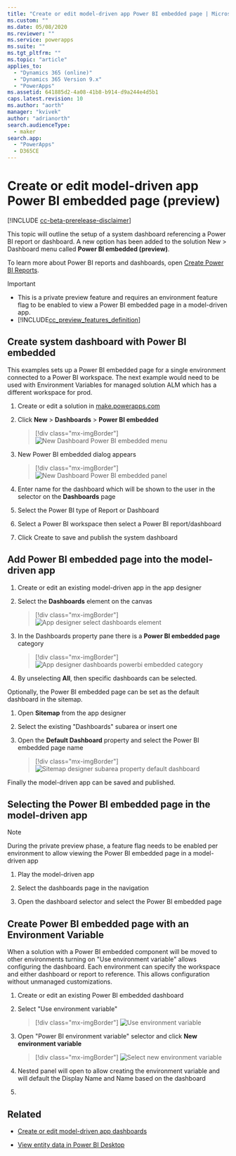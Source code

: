 ```yaml
---
title: "Create or edit model-driven app Power BI embedded page | MicrosoftDocs"
ms.custom: ""
ms.date: 05/08/2020
ms.reviewer: ""
ms.service: powerapps
ms.suite: ""
ms.tgt_pltfrm: ""
ms.topic: "article"
applies_to: 
  - "Dynamics 365 (online)"
  - "Dynamics 365 Version 9.x"
  - "PowerApps"
ms.assetid: 641885d2-4a08-41b8-b914-d9a244e4d5b1
caps.latest.revision: 10
ms.author: "aorth"
manager: "kvivek"
author: "adrianorth"
search.audienceType: 
  - maker
search.app: 
  - "PowerApps"
  - D365CE
---
```

# Create or edit model-driven app Power BI embedded page (preview)

[!INCLUDE [cc-beta-prerelease-disclaimer](../../includes/cc-beta-prerelease-disclaimer.md)]

This topic will outline the setup of a system dashboard referencing a Power BI report or dashboard.  A new option has been added to the solution New > Dashboard menu called **Power BI embedded (preview)**.

To learn more about Power BI reports and dashboards, open <a href="https://docs.microsoft.com/power-bi/create-reports/">Create Power BI Reports</a>. 

> [!IMPORTANT]
> - This is a private preview feature and requires an environment feature flag to be enabled to view a Power BI embedded page in a model-driven app.
> - [!INCLUDE[cc_preview_features_definition](../../includes/cc-preview-features-definition.md)]


## Create system dashboard with Power BI embedded

This examples sets up a Power BI embedded page for a single environment connected to a Power BI workspace.  The next example would need to be used with Environment Variables for managed solution ALM which has a different workspace for prod.

1. Create or edit a solution in <a href="https://make.powerapps.com">make.powerapps.com</a>

1. Click **New** > **Dashboards** > **Power BI embedded**

    > [!div class="mx-imgBorder"] 
    > ![New Dashboard Power BI embedded menu](media/create-edit-powerbi-embedded-page/new-dashboard-powerbi-embedded-preview.png "New Dashboard Power BI embedded menu")


1. New Power BI embedded dialog appears

    > [!div class="mx-imgBorder"] 
    > ![New Dashboard Power BI embedded panel](media/create-edit-powerbi-embedded-page/new-dashboard-powerbi-embedded-panel.png "New Dashboard Power BI embedded panel")

1. Enter name for the dashboard which will be shown to the user in the selector on the **Dashboards** page

1. Select the Power BI type of Report or Dashboard

1. Select a Power BI workspace then select a Power BI report/dashboard

1. Click Create to save and publish the system dashboard

## Add Power BI embedded page into the model-driven app

1. Create or edit an existing model-driven app in the app designer

1. Select the **Dashboards** element on the canvas

    > [!div class="mx-imgBorder"] 
    > ![App designer select dashboards element](media/create-edit-powerbi-embedded-page/app-designer-select-dashboards-element.png "App designer select dashboards element")

1. In the Dashboards property pane there is a **Power BI embedded page** category

    > [!div class="mx-imgBorder"] 
    > ![App designer dashboards powerbi embedded category](media/create-edit-powerbi-embedded-page/app-designer-dashboards-powerbi-embedded-category.png "App designer dashboards powerbi embedded category")

1. By unselecting **All**, then specific dashboards can be selected.

Optionally, the Power BI embedded page can be set as the default dashboard in the sitemap.

1. Open **Sitemap** from the app designer

1. Select the existing "Dashboards" subarea or insert one

1. Open the **Default Dashboard** property and select the Power BI embedded page name

    > [!div class="mx-imgBorder"] 
    > ![Sitemap designer subarea property default dashboard](media/create-edit-powerbi-embedded-page/sitemap-designer-subarea-property-default-dashboard.png "Sitemap designer subarea property default dashboard")

Finally the model-driven app can be saved and published.

## Selecting the Power BI embedded page in the model-driven app 

  > [!Note]
  > During the private preview phase, a  feature flag needs to be enabled per environment to allow viewing the Power BI embedded page in a model-driven app 

1. Play the model-driven app

1. Select the dashboards page in the navigation

1. Open the dashboard selector and select the Power BI embedded page



<!-- Reference this section for "Use environment variable" Learn more link -->
## Create Power BI embedded page with an Environment Variable

When a solution with a Power BI embedded component will be moved to other environments turning on "Use environment variable" allows configuring the dashboard.  Each environment can specify the workspace and either dashboard or report to reference.  This allows configuration without unmanaged customizations.

1. Create or edit an existing Power BI embedded dashboard

1. Select "Use environment variable"

    > [!div class="mx-imgBorder"] 
    > ![Use environment variable](media/create-edit-powerbi-embedded-page/power-bi-embedded-use-environment-variable.png "Use environment variable")

1. Open "Power BI environment variable" selector and click **New environment variable**

    > [!div class="mx-imgBorder"] 
    > ![Select new environment variable](media/create-edit-powerbi-embedded-page/power-bi-embedded-new-environment-variable.png  "Select new environment variable")

1. Nested panel will open to allow creating the environment variable and will default the Display Name and Name based on the dashboard

1. 

## Related

* [Create or edit model-driven app dashboards](create-edit-dashboards.md)

* [View entity data in Power BI Desktop](../common-data-service/view-entity-data-power-bi.md)
